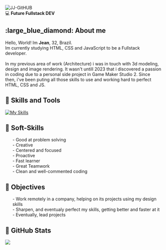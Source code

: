 <!--Title Image-->
![JJ-GitHUB](https://github.com/jeanjusten/jeanjusten/assets/156855412/b94a4701-5d61-476f-9642-8de6dd25d262)
<br>:computer: **Future Fullstack DEV** <!--Logo Footer-->
<br>

<!--About me-->
<h2>:large_blue_diamond: About me</h2>
Hello, World! Im <strong>Jean</strong>, 32, Brazil.<br>
Im currently studying HTML, CSS and JavaScript to be a Fullstack developer.<br>
<br>
In my previous area of work (Architecture) i was in touch with 3d modeling,
design and image rendering. It wasn't untill 2023 that i discovered a passion in
coding due to a personal side project in Game Maker Studio 2. Since then, i've been puting
all those skills to use and working hard to perfect HTML, CSS and JS.
<br>

<!--Skills and Tools-->
**<h2>:large_blue_diamond: Skills and Tools</h2>**
[![My Skills](https://skillicons.dev/icons?i=html,css,js,git,github)](https://skillicons.dev)


<!--Soft-Skills-->
 **<h2>:large_blue_diamond: Soft-Skills</h2>**
<ul>
  <p>
    - Good at problem solving <br>
    - Creative <br>
    - Centered and focused<br>
    - Proactive <br>
    - Fast learner <br>
    - Great Teamwork <br>
    - Clean and well-commented coding <br>
    </p>
</ul>

<!--Objectives-->
 **<h2>:large_blue_diamond: Objectives</h2>**
 <ul>
 <p> 
  - Work remotely in a company, helping on its projects using my design skills <br>
  - Sharpen, and eventualy perfect my skills, getting better and faster at it <br>
  - Eventually, lead projects
 </p>
 </ul>

<!--Stats-->
 **<h2>:large_blue_diamond: GitHub Stats</h2>**
 <img src="https://github-readme-stats.vercel.app/api/top-langs/?username=jeanjusten"/>
